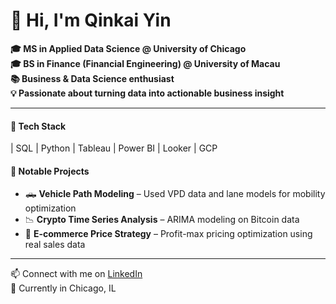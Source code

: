 # 👋 Hi, I'm **Qinkai Yin**

**🎓 MS in Applied Data Science @ University of Chicago**  
**🎓 BS in Finance (Financial Engineering) @ University of Macau**  
**📚 Business & Data Science enthusiast**  
**💡 Passionate about turning data into actionable business insight**

---

#### 🔧 Tech Stack
| SQL | Python | Tableau | Power BI | Looker | GCP

#### 📁 Notable Projects
- 🛻 **Vehicle Path Modeling** – Used VPD data and lane models for mobility optimization  
- 📉 **Crypto Time Series Analysis** – ARIMA modeling on Bitcoin data  
- 🛒 **E-commerce Price Strategy** – Profit-max pricing optimization using real sales data

---

📫 Connect with me on [LinkedIn](https://www.linkedin.com/in/你的用户名)  
📍 Currently in Chicago, IL
